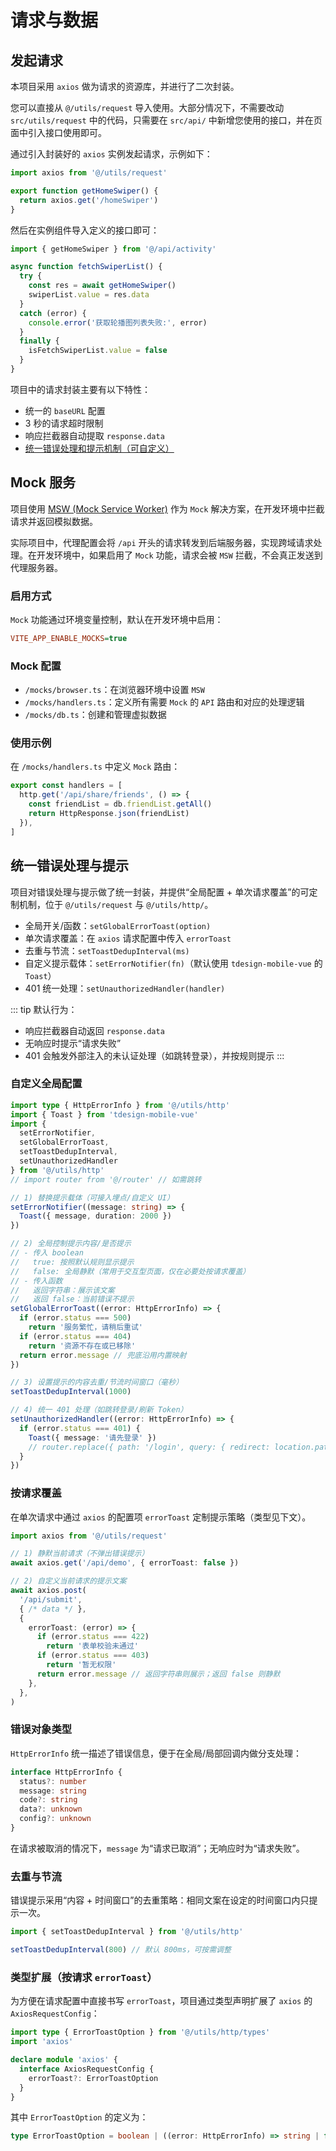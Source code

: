 # 请求与数据

## 发起请求

本项目采用 `axios` 做为请求的资源库，并进行了二次封装。

您可以直接从 `@/utils/request` 导入使用。大部分情况下，不需要改动 `src/utils/request` 中的代码，只需要在 `src/api/` 中新增您使用的接口，并在页面中引入接口使用即可。

通过引入封装好的 `axios` 实例发起请求，示例如下：

```typescript [src/api/activity.ts]
import axios from '@/utils/request'

export function getHomeSwiper() {
  return axios.get('/homeSwiper')
}
```

然后在实例组件导入定义的接口即可：

```typescript [src/hooks/useHomeSwiper.ts]
import { getHomeSwiper } from '@/api/activity'

async function fetchSwiperList() {
  try {
    const res = await getHomeSwiper()
    swiperList.value = res.data
  }
  catch (error) {
    console.error('获取轮播图列表失败:', error)
  }
  finally {
    isFetchSwiperList.value = false
  }
}
```

项目中的请求封装主要有以下特性：

- 统一的 `baseURL` 配置
- 3 秒的请求超时限制
- 响应拦截器自动提取 `response.data`
- [统一错误处理和提示机制（可自定义）](#error-handling-custom)

## Mock 服务

项目使用 [MSW (Mock Service Worker)](https://mswjs.io/) 作为 `Mock` 解决方案，在开发环境中拦截请求并返回模拟数据。

实际项目中，代理配置会将 `/api` 开头的请求转发到后端服务器，实现跨域请求处理。在开发环境中，如果启用了 `Mock` 功能，请求会被 `MSW` 拦截，不会真正发送到代理服务器。

### 启用方式

`Mock` 功能通过环境变量控制，默认在开发环境中启用：

```ini [.env.development]
VITE_APP_ENABLE_MOCKS=true
```

### Mock 配置

- `/mocks/browser.ts`：在浏览器环境中设置 `MSW`
- `/mocks/handlers.ts`：定义所有需要 `Mock` 的 `API` 路由和对应的处理逻辑
- `/mocks/db.ts`：创建和管理虚拟数据

### 使用示例

在 `/mocks/handlers.ts` 中定义 `Mock` 路由：

```typescript [mocks/handlers.ts]
export const handlers = [
  http.get('/api/share/friends', () => {
    const friendList = db.friendList.getAll()
    return HttpResponse.json(friendList)
  }),
]
```

## 统一错误处理与提示

项目对错误处理与提示做了统一封装，并提供“全局配置 + 单次请求覆盖”的可定制机制，位于 `@/utils/request` 与 `@/utils/http/`。

- 全局开关/函数：`setGlobalErrorToast(option)`
- 单次请求覆盖：在 `axios` 请求配置中传入 `errorToast`
- 去重与节流：`setToastDedupInterval(ms)`
- 自定义提示载体：`setErrorNotifier(fn)`（默认使用 `tdesign-mobile-vue` 的 `Toast`）
- 401 统一处理：`setUnauthorizedHandler(handler)`

::: tip 默认行为：

- 响应拦截器自动返回 `response.data`
- 无响应时提示“请求失败”
- 401 会触发外部注入的未认证处理（如跳转登录），并按规则提示
  :::

### 自定义全局配置

```typescript [应用初始化处.ts]
import type { HttpErrorInfo } from '@/utils/http'
import { Toast } from 'tdesign-mobile-vue'
import {
  setErrorNotifier,
  setGlobalErrorToast,
  setToastDedupInterval,
  setUnauthorizedHandler
} from '@/utils/http'
// import router from '@/router' // 如需跳转

// 1) 替换提示载体（可接入埋点/自定义 UI）
setErrorNotifier((message: string) => {
  Toast({ message, duration: 2000 })
})

// 2) 全局控制提示内容/是否提示
// - 传入 boolean
//   true: 按照默认规则显示提示
//   false: 全局静默（常用于交互型页面，仅在必要处按请求覆盖）
// - 传入函数
//   返回字符串：展示该文案
//   返回 false：当前错误不提示
setGlobalErrorToast((error: HttpErrorInfo) => {
  if (error.status === 500)
    return '服务繁忙，请稍后重试'
  if (error.status === 404)
    return '资源不存在或已移除'
  return error.message // 兜底沿用内置映射
})

// 3) 设置提示的内容去重/节流时间窗口（毫秒）
setToastDedupInterval(1000)

// 4) 统一 401 处理（如跳转登录/刷新 Token）
setUnauthorizedHandler((error: HttpErrorInfo) => {
  if (error.status === 401) {
    Toast({ message: '请先登录' })
    // router.replace({ path: '/login', query: { redirect: location.pathname + location.search } })
  }
})
```

### 按请求覆盖

在单次请求中通过 `axios` 的配置项 `errorToast` 定制提示策略（类型见下文）。

```typescript
import axios from '@/utils/request'

// 1) 静默当前请求（不弹出错误提示）
await axios.get('/api/demo', { errorToast: false })

// 2) 自定义当前请求的提示文案
await axios.post(
  '/api/submit',
  { /* data */ },
  {
    errorToast: (error) => {
      if (error.status === 422)
        return '表单校验未通过'
      if (error.status === 403)
        return '暂无权限'
      return error.message // 返回字符串则展示；返回 false 则静默
    },
  },
)
```

### 错误对象类型

`HttpErrorInfo` 统一描述了错误信息，便于在全局/局部回调内做分支处理：

```typescript [src/utils/http/types.ts]
interface HttpErrorInfo {
  status?: number
  message: string
  code?: string
  data?: unknown
  config?: unknown
}
```

在请求被取消的情况下，`message` 为“请求已取消”；无响应时为“请求失败”。

### 去重与节流

错误提示采用“内容 + 时间窗口”的去重策略：相同文案在设定的时间窗口内只提示一次。

```typescript [src/utils/http/dedup.ts]
import { setToastDedupInterval } from '@/utils/http'

setToastDedupInterval(800) // 默认 800ms，可按需调整
```

### 类型扩展（按请求 `errorToast`）

为方便在请求配置中直接书写 `errorToast`，项目通过类型声明扩展了 `axios` 的 `AxiosRequestConfig`：

```typescript [types/http-axios.d.ts]
import type { ErrorToastOption } from '@/utils/http/types'
import 'axios'

declare module 'axios' {
  interface AxiosRequestConfig {
    errorToast?: ErrorToastOption
  }
}
```

其中 `ErrorToastOption` 的定义为：

```typescript [src/utils/http/types.ts]
type ErrorToastOption = boolean | ((error: HttpErrorInfo) => string | false)
```
